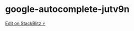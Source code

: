 # google-autocomplete-jutv9n

[Edit on StackBlitz ⚡️](https://stackblitz.com/edit/google-autocomplete-jutv9n)